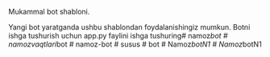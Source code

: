 Mukammal bot shabloni.

Yangi bot yaratganda ushbu shablondan foydalanishingiz mumkun.
Botni ishga tushurish uchun app.py faylini ishga tushuring#   n a m o z _ b o t  
 #   n a m o z v a q t l a r i _ b o t  
 #   n a m o z - b o t  
 #   s u s u s  
 #   b o t  
 #   N a m o z _ b o t N 1  
 #   N a m o z _ b o t N 1  
 